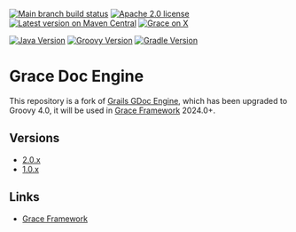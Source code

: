 [![Main branch build status](https://github.com/graceframework/grace-doc-engine/workflows/Grace%20CI/badge.svg?style=flat)](https://github.com/graceframework/grace-doc-engine/actions?query=workflow%3A%Grace+CI%22)
[![Apache 2.0 license](https://img.shields.io/badge/License-APACHE%202.0-green.svg?logo=APACHE&style=flat)](https://opensource.org/licenses/Apache-2.0)
[![Latest version on Maven Central](https://img.shields.io/maven-central/v/org.graceframework/grace-doc-engine.svg?label=Maven%20Central&logo=apache-maven&style=flat)](https://search.maven.org/search?q=g:org.graceframework)
[![Grace on X](https://img.shields.io/twitter/follow/graceframework?style=social)](https://x.com/graceframework)

[![Java Version](https://img.shields.io/badge/Java-17-blue?style=flat&logo=openjdk&color=437291)](https://docs.oracle.com/en/java/javase/17/)
[![Groovy Version](https://img.shields.io/badge/Groovy-4.0.28-blue?logo=apachegroovy&style=flat&color=4298b8)](https://groovy-lang.org/releasenotes/groovy-4.0.html)
[![Gradle Version](https://img.shields.io/badge/Gradle-7.6.6-blue?logo=gradle&style=flat&color=1da2bd)](https://docs.gradle.org/7.6.6/release-notes.html)

# Grace Doc Engine

This repository is a fork of [Grails GDoc Engine](https://github.com/grails/grails-gdoc-engine/), which has been upgraded to Groovy 4.0, it will be used in [Grace Framework](https://github.com/graceframework/grace-framework) 2024.0+.

## Versions

- [2.0.x](https://github.com/graceframework/grace-doc-engine)
- [1.0.x](https://github.com/graceframework/grace-doc-engine/tree/1.0.x)

## Links

- [Grace Framework](https://github.com/graceframework/grace-framework)
